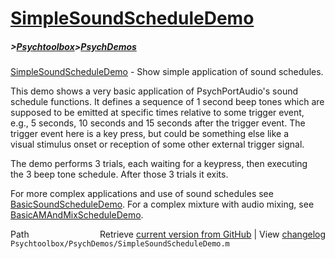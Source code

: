 # [SimpleSoundScheduleDemo](SimpleSoundScheduleDemo)
##### >[Psychtoolbox](Psychtoolbox)>[PsychDemos](PsychDemos)

[SimpleSoundScheduleDemo](SimpleSoundScheduleDemo) - Show simple application of sound schedules.  
  
This demo shows a very basic application of PsychPortAudio's sound  
schedule functions. It defines a sequence of 1 second beep tones which are  
supposed to be emitted at specific times relative to some trigger event,  
e.g., 5 seconds, 10 seconds and 15 seconds after the trigger event. The  
trigger event here is a key press, but could be something else like a  
visual stimulus onset or reception of some other external trigger signal.  
  
The demo performs 3 trials, each waiting for a keypress, then executing  
the 3 beep tone schedule. After those 3 trials it exits.  
  
For more complex applications and use of sound schedules see  
[BasicSoundScheduleDemo](BasicSoundScheduleDemo). For a complex mixture with audio mixing, see  
[BasicAMAndMixScheduleDemo](BasicAMAndMixScheduleDemo).  
  




<div class="code_header" style="text-align:right;">
  <span style="float:left;">Path&nbsp;&nbsp;</span> <span class="counter">Retrieve <a href=
  "https://raw.github.com/Psychtoolbox-3/Psychtoolbox-3/beta/Psychtoolbox/PsychDemos/SimpleSoundScheduleDemo.m">current version from GitHub</a> | View <a href=
  "https://github.com/Psychtoolbox-3/Psychtoolbox-3/commits/beta/Psychtoolbox/PsychDemos/SimpleSoundScheduleDemo.m">changelog</a></span>
</div>
<div class="code">
  <code>Psychtoolbox/PsychDemos/SimpleSoundScheduleDemo.m</code>
</div>

